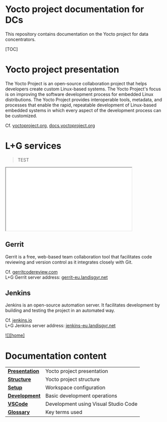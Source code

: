 # Yocto project documentation for DCs

This repository contains documentation on the Yocto project for data concentrators.

[TOC]
# Yocto project presentation
The Yocto Project is an open-source collaboration project that helps developers create custom Linux-based systems.
The Yocto Project's focus is on improving the software development process for embedded Linux distributions.
The Yocto Project provides interoperable tools, metadata, and processes that enable the rapid, repeatable development of Linux-based embedded systems in which every aspect of the development process can be customized.

Cf. [yoctoproject.org](https://www.yoctoproject.org)\, [docs.yoctoproject.org](https://docs.yoctoproject.org)

# L+G services

>TEST

<iframe src="/navbar.md" height="200px" width="400px"></iframe>

## Gerrit
Gerrit is a free, web-based team collaboration tool that facilitates code reviewing and version control as it integrates closely with Git.

Cf. [gerritcodereview.com](https://www.gerritcodereview.com)\
L+G Gerrit server address: [gerrit-eu.landisgyr.net](https://gerrit-eu.landisgyr.net)

## Jenkins
Jenkins is an open-source automation server.
It facilitates development by building and testing the project in an automated way.

Cf. [jenkins.io](https://www.jenkins.io)\
L+G Jenkins server address: [jenkins-eu.landisgyr.net](https://jenkins-eu.landisgyr.net)

[![][home]](#development-with-yocto-for-dcs)

# Documentation content

|                                        |                                            |
|----------------------------------------|--------------------------------------------|
|**[Presentation](/presentation.md)**    | Yocto project presentation                 |
|**[Structure](/yocto/structure.md)**    | Yocto project structure                    |
|**[Setup](/yocto/setup.md)**            | Workspace configuration                    |
|**[Development](/yocto/development.md)**| Basic development operations               |
|**[VSCode](/vscode/vscode.md)**         | Development using Visual Studio Code       |
|**[Glossary](/glossary.md)**            | Key terms used                             |